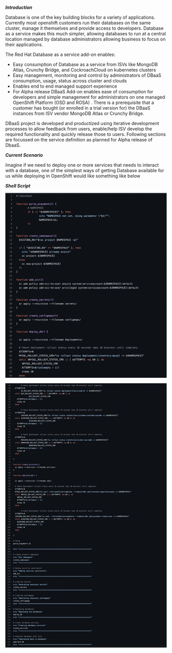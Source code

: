 ***Introduction***

Database is one of the key building blocks for a variety of applications. Currently most openshift customers run their databases on the same cluster, manage it themselves and provide access to developers. Database as a service makes this much simpler, allowing databases to run at a central location managed by database administrators allowing business to focus on their applications.

The Red Hat Database as a service add-on enables:

- Easy consumption of Database as a service from ISVs like MongoDB Atlas, Crunchy Bridge, and CockroachCloud on kubernetes clusters
- Easy management, monitoring and control by administrators of DBaaS consumption, usage, status across cluster and clouds
- Enables end to end managed support experience
- For Alpha release DBaaS Add-on enables ease of consumption for developers and simple management for administrators on one managed OpenShift Platform (OSD and ROSA) . There is a prerequisite that a customer has bought (or enrolled in a trial version for) the DBaaS instances from ISV vendor MongoDB Atlas or Crunchy Bridge.

DBaaS project is developed and productized using iterative development processes to allow feedback from users, enable/help ISV develop the required functionality and quickly release those to users. Following sections are focussed on the service definition as planned for Alpha release of DbaaS.


***Current Scenario***

Imagine if we need to deploy one or more services that needs to interact with a database, one of the simplest ways of getting Database available for us while deploying in OpenShift would like something like below 

***Shell Script***

![Deploy Database ](dbaas-guide/documentation/modules/ROOT/assets/images/db1.png)

![Deploy Database Continued .... ](dbaas-guide/documentation/modules/ROOT/assets/images/db2.png)

